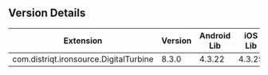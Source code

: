 ## Version Details

| Extension | Version | Android Lib | iOS Lib |
| --- | --- | --- | --- |
| com.distriqt.ironsource.DigitalTurbine | 8.3.0 | 4.3.22 | 4.3.25 |

